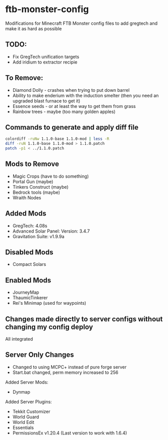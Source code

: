 ftb-monster-config
==================

Modifications for Minecraft FTB Monster config files to add gregtech and make it
as hard as possible

TODO:
--------------------------------------------------------------------------
* Fix GregTech unification targets
* Add iridium to extractor recipie

To Remove:
--------------------------------------------------------------------------
* Diamond Dolly - crashes when trying to put down barrel
* Ability to make enderium with the induction smelter (then you need an
  upgraded blast furnace to get it)
* Essence seeds - or at least the way to get them from grass
* Rainbow trees - maybe (too many golden apples)

Commands to generate and apply diff file
--------------------------------------------------------------------------
``` bash
colordiff -ruNw 1.1.0-base 1.1.0-mod | less -R
diff -ruN 1.1.0-base 1.1.0-mod > 1.1.0.patch
patch -p1 < ../1.1.0.patch
```

Mods to Remove
---------------------------------------------------------------------------
* Magic Crops (have to do something)
* Portal Gun (maybe)
* Tinkers Construct (maybe)
* Bedrock tools (maybe)
* Wraith Nodes

Added Mods
---------------------------------------------------------------------------
* GregTech: 4.08s
* Advanced Solar Panel: Version: 3.4.7
* Gravitation Suite: v1.9.9a

Disabled Mods
---------------------------------------------------------------------------
* Compact Solars

Enabled Mods
---------------------------------------------------------------------------
* JourneyMap
* ThaumicTinkerer
* Rei's Minimap (used for waypoints)

Changes made directly to server configs without changing my config deploy
----------------------------------------------------------------------------
All integrated

Server Only Changes
----------------------------------------------------------------------------
* Changed to using MCPC+ instead of pure forge server
* Start.bat changed, perm memory increased to 256

Added Server Mods:
* Dynmap

Added Server Plugins:
* Tekkit Customizer
* World Guard
* World Edit
* Essentials
* PermissionsEx v1.20.4 (Last version to work with 1.6.4)
